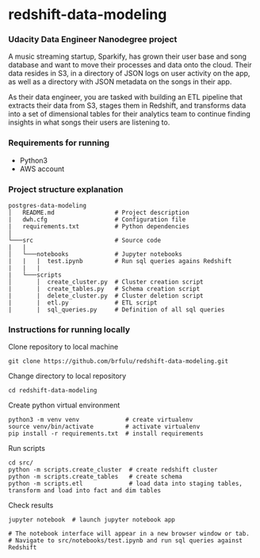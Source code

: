 # redshift-data-modeling
### Udacity Data Engineer Nanodegree project
A music streaming startup, Sparkify, has grown their user base and song database and want to move their processes and data onto the cloud. Their data resides in S3, in a directory of JSON logs on user activity on the app, as well as a directory with JSON metadata on the songs in their app.

As their data engineer, you are tasked with building an ETL pipeline that extracts their data from S3, stages them in Redshift, and transforms data into a set of dimensional tables for their analytics team to continue finding insights in what songs their users are listening to. 

### Requirements for running
- Python3 
- AWS account

### Project structure explanation
```
postgres-data-modeling
│   README.md                 # Project description
|   dwh.cfg                   # Configuration file
|   requirements.txt          # Python dependencies
│   
└───src                       # Source code
|   |               
│   └───notebooks             # Jupyter notebooks
|   |   |  test.ipynb         # Run sql queries agains Redshift
|   |   |
|   └───scripts
│       │  create_cluster.py  # Cluster creation script
|       |  create_tables.py   # Schema creation script
|       |  delete_cluster.py  # Cluster deletion script
|       |  etl.py             # ETL script
|       |  sql_queries.py     # Definition of all sql queries
```

### Instructions for running locally

Clone repository to local machine
```
git clone https://github.com/brfulu/redshift-data-modeling.git
```

Change directory to local repository
```
cd redshift-data-modeling
```

Create python virtual environment
```
python3 -m venv venv             # create virtualenv
source venv/bin/activate         # activate virtualenv
pip install -r requirements.txt  # install requirements
```

Run scripts
```
cd src/
python -m scripts.create_cluster  # create redshift cluster
python -m scripts.create_tables   # create schema
python -m scripts.etl             # load data into staging tables, transform and load into fact and dim tables
```

Check results

```
jupyter notebook  # launch jupyter notebook app

# The notebook interface will appear in a new browser window or tab.
# Navigate to src/notebooks/test.ipynb and run sql queries against Redshift
```